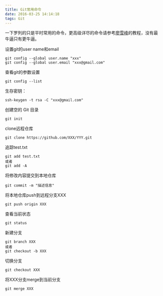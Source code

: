 ```yaml
---
title: Git常用命令
date: 2016-03-25 14:14:18
tags: Git
---
```


一下罗列的只是平时常用的命令，更高级详尽的命令请参考[廖雪峰](http://www.liaoxuefeng.com/wiki/0013739516305929606dd18361248578c67b8067c8c017b000/)的教程，没有最牛逼只有更牛逼。

<!--more-->

设置git的user name和email
```
git config --global user.name "xxx"
git config --global user.email "xxx@gmail.com"
```

查看git的参数设置
```
git config --list
```

生存密钥：
```
ssh-keygen -t rsa -C "xxx@gmail.com"
```

创建空的 Git 目录
```
git init
```

clone远程仓库
```
git clone https://github.com/XXX/YYY.git
```

追踪test.txt
```
git add test.txt
或者
git add -A
```

将修改内容提交到本地仓库
```
git commit -m "描述信息"
```

将本地仓库push到远程分支XXX
```
git push origin XXX
```

查看当前状态
```
git status
```

新建分支
```
git branch XXX
或者
git checkout -b XXX
```

切换分支
```
git checkout XXX
```

将XXX分支merge到当前分支
```
git merge XXX
```
